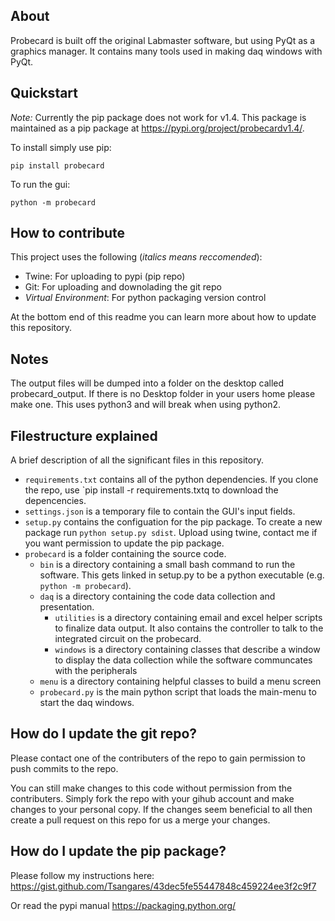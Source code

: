 
## About

Probecard is built off the original Labmaster software, but using PyQt as a graphics manager. It contains many tools used in making daq windows with PyQt. 

## Quickstart

*Note:* Currently the pip package does not work for v1.4.
This package is maintained as a pip package at https://pypi.org/project/probecardv1.4/.

To install simply use pip:

    pip install probecard


To run the gui:

    python -m probecard


## How to contribute

This project uses the following (*italics means reccomended*):

 - Twine: For uploading to pypi (pip repo)
 - Git: For uploading and downolading the git repo
 - *Virtual Environment*: For python packaging version control

At the bottom end of this readme you can learn more about how to update this repository.

## Notes

The output files will be dumped into a folder on the desktop called probecard_output.
If there is no Desktop folder in your users home please make one.
This uses python3 and will break when using python2.

## Filestructure explained

A brief description of all the significant files in this repository.

 - `requirements.txt` contains all of the python dependencies. If you clone the repo, use `pip install -r requirements.txtq to download the depencencies.
 - `settings.json` is a temporary file to contain the GUI's input fields.
 - `setup.py` contains the configuation for the pip package. To create a new package run `python setup.py sdist`. Upload using twine, contact me if you want permission to update the pip package.
 - `probecard` is a folder containing the source code.
   - `bin` is a directory containing a small bash command to run the software. This gets linked in setup.py to be a python executable (e.g. `python -m probecard`).
   - `daq` is a directory containing the code data collection and presentation.
     - `utilities` is a directory containing email and excel helper scripts to finalize data output. It also contains the controller to talk to the integrated circuit on the probecard.
     - `windows` is a directory containing classes that describe a window to display the data collection while the software communcates with the peripherals
   - `menu` is a directory containing helpful classes to build a menu screen
   - `probecard.py` is the main python script that loads the main-menu to start the daq windows.

## How do I update the git repo?

Please contact one of the contributers of the repo to gain permission to push commits to the repo.

You can still make changes to this code without permission from the contributers. Simply fork the repo with your gihub account and make changes to your personal copy. If the changes seem beneficial to all then create a pull request on this repo for us a merge your changes.


## How do I update the pip package?

Please follow my instructions here: https://gist.github.com/Tsangares/43dec5fe55447848c459224ee3f2c9f7

Or read the pypi manual https://packaging.python.org/

